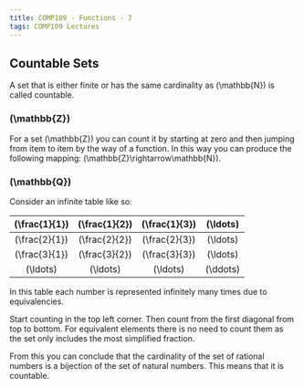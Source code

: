 ```yaml
---
title: COMP109 - Functions - 7
tags: COMP109 Lectures
---
```

## Countable Sets
A set that is either finite or has the same cardinality as \(\mathbb{N}\) is called countable.

### \(\mathbb{Z}\)
For a set \(\mathbb{Z}\) you can count it by starting at zero and then jumping from item to item by the way of a function. In this way you can produce the following mapping: \(\mathbb{Z}\rightarrow\mathbb{N}\).

### \(\mathbb{Q}\)
Consider an infinite table like so:

| \(\frac{1}{1}\) | \(\frac{1}{2}\) | \(\frac{1}{3}\) | \(\ldots\) |
| :-: | :-:| :-:| :-: |
| \(\frac{2}{1}\) | \(\frac{2}{2}\) | \(\frac{2}{3}\) | \(\ldots\) |
| \(\frac{3}{1}\) | \(\frac{3}{2}\) | \(\frac{3}{3}\) | \(\ldots\) |
| \(\ldots\) | \(\ldots\)| \(\ldots\) | \(\ddots\) |

In this table each number is represented infinitely many times due to equivalencies.

Start counting in the top left corner. Then count from the first diagonal from top to bottom. For equivalent elements there is no need to count them as the set only includes the most simplified fraction. 

From this you can conclude that the cardinality of the set of rational numbers is a bijection of the set of natural numbers. This means that it is countable.
